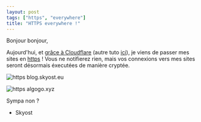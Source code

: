 ```yaml
---
layout: post
tags: ["https", "everywhere"]
title: "HTTPS everywhere !"
---
```


Bonjour bonjour,

Aujourd'hui, et [grâce à Cloudflare](https://www.techrevolutions.fr/votre-site-en-https-en-3-minutes-grace-a-cloudflare) (autre tuto [ici](https://blog.cloudflare.com/easiest-ssl-ever-now-included-automatically-w/)), je viens de passer mes sites en [https](http://stackoverflow.com/questions/6241991/how-exactly-https-ssl-works) ! Vous ne notifierez rien, mais vos connexions vers mes sites seront désormais éxecutées de manière cryptée.

![https blog.skyost.eu](https://imgur.com/VJfOMvA.png)

![https algogo.xyz](https://imgur.com/VcJPCv6.png)

Sympa non ?<br />
- Skyost